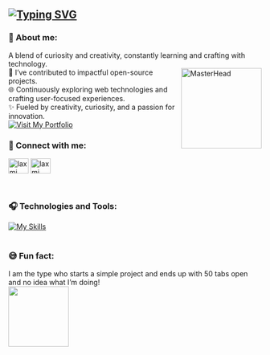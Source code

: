 ## [![Typing SVG](https://readme-typing-svg.demolab.com?font=Fira+Code&pause=1000&multiline=true&width=435&color=FF69B4&lines=Hey%2C+I'm+Laxmi!+%F0%9F%91%8B)](https://github.com/laxmikandivalasa)

<h3>🤍 About me:</h3>
A blend of curiosity and creativity, constantly learning and crafting with technology.
<div><img src="https://github.com/user-attachments/assets/16f00d85-d9b8-41b6-bf39-d728434706be" alt="MasterHead" width="160" align="right"/>
🔭 I’ve contributed to impactful open-source projects.
<br>  
🌐 Continuously exploring web technologies and crafting user-focused experiences.
<br>
✨ Fueled by creativity, curiosity, and a passion for innovation.
</div>

<a href="https://laxmikandivalasa.github.io/MyPortfolio/" target="_blank">
  <img 
    src="https://img.shields.io/badge/Visit%20My%20Portfolio-FF69B4?style=for-the-badge&logo=github" 
    alt="Visit My Portfolio" />
</a>
<h3>💭 Connect with me:</h3>
<p align="left">
<a href="https://linkedin.com/in/laxmikandivalasa" target="blank"><img align="center" src="https://raw.githubusercontent.com/rahuldkjain/github-profile-readme-generator/master/src/images/icons/Social/linked-in-alt.svg" alt="laxmi" height="30" width="40" /></a>
<a href="https://instagram.com/" target="blank"><img align="center" src="https://raw.githubusercontent.com/rahuldkjain/github-profile-readme-generator/master/src/images/icons/Social/instagram.svg" alt="laxmi" height="30" width="40" /></a>
</p> 
<br>

<h3>🎧 Technologies and Tools:</h3>

[![My Skills](https://skillicons.dev/icons?i=c,cpp,html,css,tailwindcss,bootstrap,js,react,mongodb,nodejs,expressjs,mysql,github,canva)](https://github.com/laxmikandivalasa) <br>
<br>

<h3>😅 Fun fact: </h3>
I am the type who starts a simple project and ends up with 50 tabs open and no idea what I’m doing!
<br>
<img src="https://komarev.com/ghpvc/?username=laxmikandivalasa&abbreviated=true" width="120" />

